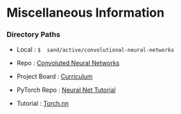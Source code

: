 # Miscellaneous Information

### Directory Paths

* Local : ``` $  sand/active/convolutional-neural-networks ```
* Repo : [Convoluted Neural Networks](https://github.com/mori-c/convolutional-neural-networks)
* Project Board : [Curriculum](https://github.com/mori-c/convolutional-neural-networks/projects/1)

* PyTorch Repo  :  [Neural Net Tutorial](https://is.gd/KXdGOU)
* Tutorial : [Torch.nn](https://pytorch.org/tutorials/beginner/nn_tutorial.html)

